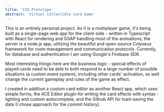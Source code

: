 ```yaml
---
title: 'CCG Prototype'
abstract: 'Virtual Collectible Card Game'
---
```

This is an entirely personal project. As it is a multiplayer game, it's being built as a single-page web app for the client-side - written in Typescript with React for rendering and GSAP handling most of the animations; the server is a node.js app, utilizing the beautiful and open-source Colyseus framework for room management and communication protocols. Currently, for database and authentication I am using Google's Firebase SDK.

Most interesting things here are the business logic - special effects of played cards need to be able to both respond to a large number of possible situations (a custom event system), including other cards' activation, as well change the current gameplay and rules of the game as effect.

I created in addition a custom card editor as another React app, which uses simple forms, the ACE Editor plugin for writing the card effects with syntax -lighting and custom autocomplete, and the Github API for load-saving the data (I chose approach for the commit history).
